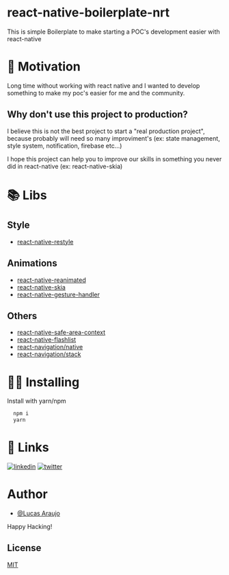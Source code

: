 # react-native-boilerplate-nrt

This is simple Boilerplate to make starting a POC's development easier with react-native

# 💪 Motivation

Long time without working with react native and I wanted to develop something to make my poc's easier for me and the community.

## Why don't use this project to production?

I believe this is not the best project to start a "real production project", because probably will need so many improviment's (ex: state management, style system, notification, firebase etc...)

I hope this project can help you to improve our skills in something you never did in react-native (ex: react-native-skia)

# 📚 Libs

## Style

- [react-native-restyle](https://github.com/Shopify/restyle)

## Animations

- [react-native-reanimated](https://docs.swmansion.com/react-native-reanimated/)
- [react-native-skia](https://shopify.github.io/react-native-skia/)
- [react-native-gesture-handler](https://docs.swmansion.com/react-native-gesture-handler/)

## Others

- [react-native-safe-area-context](https://github.com/th3rdwave/react-native-safe-area-context)
- [react-native-flashlist](https://shopify.github.io/flash-list/)
- [react-navigation/native](https://reactnavigation.org/)
- [react-navigation/stack](https://reactnavigation.org/)

# 👨‍💻 Installing

Install with yarn/npm

```sh
  npm i
  yarn
```

# 🔗 Links

[![linkedin](https://img.shields.io/badge/linkedin-0A66C2?style=for-the-badge&logo=linkedin&logoColor=white)](https://www.linkedin.com/in/lucasaraujonrt/)
[![twitter](https://img.shields.io/badge/twitter-1DA1F2?style=for-the-badge&logo=twitter&logoColor=white)](https://twitter.com/lucasaraujonrt)

# Author

- [@Lucas Araujo](https://www.github.com/lucasaraujonrt)

Happy Hacking!

## License

[MIT](https://choosealicense.com/licenses/mit/)
